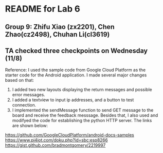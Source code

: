 # README for Lab 6
## Group 9: Zhifu Xiao (zx2201), Chen Zhao(cz2498), Chuhan Li(cl3619)
## TA checked three checkpoints on Wednesday (11/8)

Reference:
I used the sample code from Google Cloud Platform as the starter code for the Android application. I made several major changes based on that:
1. I added two new layouts displaying the return messages and possible error messages.
2. I added a textview to input ip addresses, and a button to test connection.
3. I implemented the sendMessage function to send GET message to the board and receive the feedback messsage.
Besides that, I also used and modifyed the code for establishing the python HTTP server. The links are shown below: 

https://github.com/GoogleCloudPlatform/android-docs-samples
https://www.pi4iot.com/doku.php?id=sbc:esp8266
https://gist.github.com/bradmontgomery/2219997